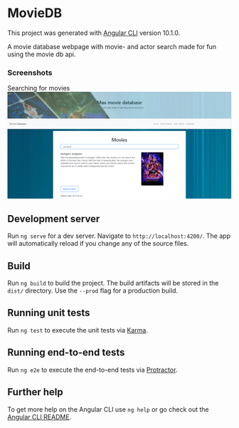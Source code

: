 # MovieDB

This project was generated with [Angular CLI](https://github.com/angular/angular-cli) version 10.1.0.

A movie database webpage with movie- and actor search made for fun using the movie db api.

### Screenshots
Searching for movies
![MovieSearch screenshot](https://github.com/MaxStrandberg/movieDB/blob/master/moviesearch_screenshot.png)

## Development server

Run `ng serve` for a dev server. Navigate to `http://localhost:4200/`. The app will automatically reload if you change any of the source files.

## Build

Run `ng build` to build the project. The build artifacts will be stored in the `dist/` directory. Use the `--prod` flag for a production build.

## Running unit tests

Run `ng test` to execute the unit tests via [Karma](https://karma-runner.github.io).

## Running end-to-end tests

Run `ng e2e` to execute the end-to-end tests via [Protractor](http://www.protractortest.org/).

## Further help

To get more help on the Angular CLI use `ng help` or go check out the [Angular CLI README](https://github.com/angular/angular-cli/blob/master/README.md).
